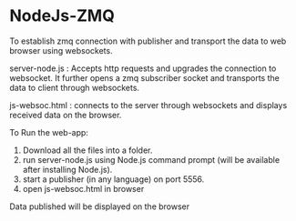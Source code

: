 # NodeJs-ZMQ

To establish zmq connection with publisher and transport the data to web browser using websockets.

server-node.js : Accepts http requests and upgrades the connection to websocket. 
It further opens a zmq subscriber socket and transports the data to client through websockets.

js-websoc.html : connects to the server through websockets and displays received data on the browser. 

To Run the web-app:

1. Download all the files into a folder.
2. run server-node.js using Node.js command prompt (will be available after installing Node.js).   
3. start a publisher (in any language) on port 5556.
4. open js-websoc.html in browser

Data published will be displayed on the browser
